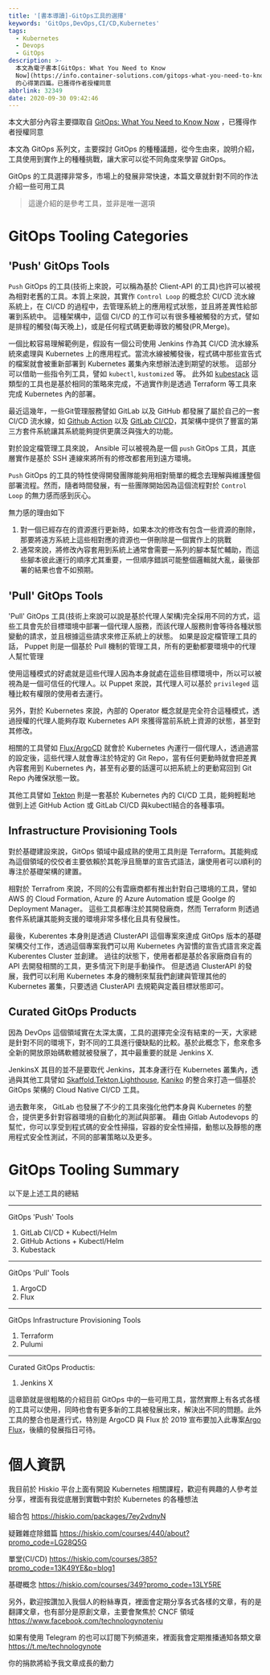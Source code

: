 ```yaml
---
title: '[書本導讀]-GitOps工具的選擇'
keywords: 'GitOps,DevOps,CI/CD,Kubernetes'
tags:
  - Kubernetes
  - Devops
  - GitOps
description: >-
  本文為電子書本[GitOps: What You Need to Know
  Now](https://info.container-solutions.com/gitops-what-you-need-to-know-now)
  的心得第四篇。已獲得作者授權同意
abbrlink: 32349
date: 2020-09-30 09:42:46
---
```


本文大部分內容主要擷取自 [GitOps: What You Need to Know Now](https://info.container-solutions.com/gitops-what-you-need-to-know-now) ，已獲得作者授權同意

本文為 GitOps 系列文，主要探討 GitOps 的種種議題，從今生由來，說明介紹，工具使用到實作上的種種挑戰，讓大家可以從不同角度來學習 GitOps。


GitOps 的工具選擇非常多，市場上的發展非常快速，本篇文章就針對不同的作法介紹一些可用工具
> 這邊介紹的是參考工具，並非是唯一選項

# GitOps Tooling Categories
## 'Push' GitOps Tools
`Push` GitOps 的工具(技術上來說，可以稱為基於 Client-API 的工具)也許可以被視為相對老舊的工具。本質上來說，其實作 `Control Loop` 的概念於 CI/CD 流水線系統上，在 CI/CD 的過程中，去管理系統上的應用程式狀態，並且將差異性給部署到系統中。
這種架構中，這個 CI/CD 的工作可以有很多種被觸發的方式，譬如是排程的觸發(每天晚上)，或是任何程式碼更動導致的觸發(PR,Merge)。

一個比較容易理解範例是，假設有一個公司使用 Jenkins 作為其 CI/CD 流水線系統來處理與 Kubernetes 上的應用程式。當流水線被觸發後，程式碼中那些宣告式的檔案就會被重新部署到 Kubernetes 叢集內來想辦法達到期望的狀態。
這部分可以借助一些指令列工具，譬如 `kubectl`, `kustomized` 等。
此外如 [kubestack](https://www.kubestack.com/) 這類型的工具也是基於相同的策略來完成，不過實作則是透過 Terraform 等工具來完成 Kubernetes 內的部署。

最近這幾年，一些Git管理服務譬如 GitLab 以及 GitHub 都發展了屬於自己的一套 CI/CD 流水線，如 [Github Action](https://github.com/features/actions) 以及 [GitLab CI/CD](https://docs.gitlab.com/ee/ci/)，其架構中提供了豐富的第三方套件系統讓其系統能夠提供更廣泛與強大的功能。

對於設定檔管理工具來說， Ansible 可以被視為是一個 `push` GitOps 工具，其底層實作是基於 SSH 連線來將所有的修改都套用到遠方環境。

`Push` GitOps 的工具的特性使得開發團隊能夠用相對簡單的概念去理解與維護整個部署流程。然而，隨者時間發展，有一些團隊開始因為這個流程對於 `Control Loop` 的無力感而感到灰心。

無力感的理由如下
1. 對一個已經存在的資源進行更新時，如果本次的修改有包含一些資源的刪除，那要將遠方系統上這些相對應的資源也一併刪除是一個實作上的挑戰
2. 通常來說，將修改內容套用到系統上通常會需要一系列的腳本幫忙輔助，而這些腳本彼此運行的順序尤其重要，一但順序錯誤可能整個邏輯就大亂，最後部署的結果也會不如預期。


## 'Pull' GitOps Tools
'Pull' GitOps 工具(技術上來說可以說是基於代理人架構)完全採用不同的方式，這些工具會先於目標環境中部署一個代理人服務，而該代理人服務則會等待各種狀態變動的請求，並且根據這些請求來修正系統上的狀態。
如果是設定檔管理工具的話， Puppet 則是一個基於 Pull 機制的管理工具，所有的更動都要環境中的代理人幫忙管理

使用這種模式的好處就是這些代理人因為本身就處在這些目標環境中，所以可以被視為是一個可信任的代理人。以 Puppet 來說，其代理人可以基於 `privileged` 這種比較有權限的使用者去運行。

另外，對於 Kubernetes 來說，內部的 Operator 概念就是完全符合這種模式，透過授權的代理人能夠存取 Kubernetes API 來獲得當前系統上資源的狀態，甚至對其修改。

相關的工具譬如 [Flux/ArgoCD](https://blog.container-solutions.com/fluxcd-argocd-or-jenkins-x-which-is-the-right-gitops-tool-for-you) 就會於 Kubernetes 內運行一個代理人，透過適當的設定後，這些代理人就會專注於特定的 Git Repo，當有任何更動時就會把差異內容套用到 Kubernetes 內，甚至有必要的話還可以把系統上的更動寫回到 Git Repo 內確保狀態一致。

其他工具譬如 [Tekton](https://cloud.google.com/tekton) 則是一套基於 Kubernetes 內的 CI/CD 工具，能夠輕鬆地做到上述 GitHub Action 或 GitLab CI/CD 與kubectl結合的各種事項。


## Infrastructure Provisioning Tools
對於基礎建設來說，GitOps 領域中最成熟的使用工具則是 Terraform。其能夠成為這個領域的佼佼者主要依賴於其乾淨且簡單的宣告式語法，讓使用者可以順利的專注於基礎架構的建置。

相對於 Terrafrom 來說，不同的公有雲廠商都有推出針對自己環境的工具，譬如 AWS 的 Cloud Formation, Azure 的 Azure Automation 或是 Goolge 的 Deployment Manager。
這些工具都專注於其開發廠商，然而 Terraform 則透過套件系統讓其能夠支援的環境非常多樣化且具有發展性。

最後，Kuberentes 本身則是透過 ClusterAPI 這個專案來達成 GitOps 版本的基礎架構交付工作，透過這個專案我們可以用 Kubernetes 內習慣的宣告式語言來定義 Kuberentes Cluster 並創建。
過往的狀態下，使用者都是基於各家廠商自有的 API 去開發相關的工具，更多情況下則是手動操作。
但是透過 ClusterAPI 的發展，我們可以利用 Kubernetes 本身的機制來幫我們創建與管理其他的 Kubernetes 叢集，只要透過 ClusterAPI 去規範與定義目標狀態即可。


## Curated GitOps Products
因為 DevOps 這個領域實在太深太廣，工具的選擇完全沒有結束的一天，大家總是針對不同的環境下，對不同的工具進行優缺點的比較。基於此概念下，愈來愈多全新的開放原始碼軟體就被發展了，其中最重要的就是 Jenkins X.

JenkinsX 其目的並不是要取代 Jenkins，其本身運行在 Kubernetes 叢集內，透過與其他工具譬如 [Skaffold](https://skaffold.dev/),[Tekton](https://github.com/tektoncd/pipeline),[Lighthouse](https://github.com/jenkins-x/lighthouse), [Kaniko](https://cloud.google.com/blog/products/gcp/introducing-kaniko-build-container-images-in-kubernetes-and-google-container-builder-even-without-root-access) 的整合來打造一個基於 GitOps 架構的 Cloud Native CI/CD 工具。

過去數年來， GitLab 也發展了不少的工具來強化他們本身與 Kubernetes 的整合，提供更多針對容器環境的自動化的測試與部署。 藉由 Gitlab Autodevops 的幫忙，你可以享受到程式碼的安全性掃描，容器的安全性掃描，動態以及靜態的應用程式安全性測試，不同的部署策略以及更多。


# GitOps Tooling Summary
以下是上述工具的總結

---------
GitOps 'Push' Tools
1. GitLab CI/CD + Kubectl/Helm
2. GitHub Actions + Kubectl/Helm
3. Kubestack

---------
GitOps 'Pull' Tools
1. ArgoCD
2. Flux

---------
GitOps Infrastructure Provisioning Tools
1. Terraform
2. Pulumi

---------
Curated GitOps Productis:
1. Jenkins X

這章節就是很粗略的介紹目前 GitOps 中的一些可用工具，當然實際上有各式各樣的工具可以使用，同時也會有更多新的工具被發展出來，解決出不同的問題。此外工具的整合也是進行式，特別是 ArgoCD 與 Flux 於 2019 宣布要加入此專案[Argo Flux](https://www.weave.works/blog/argo-flux-join-forces)，後續的發展指日可待。

# 個人資訊
我目前於 Hiskio 平台上面有開設 Kubernetes 相關課程，歡迎有興趣的人參考並分享，裡面有我從底層到實戰中對於 Kubernetes 的各種想法

組合包
https://hiskio.com/packages/7ey2vdnyN

疑難雜症除錯篇
https://hiskio.com/courses/440/about?promo_code=LG28Q5G

單堂(CI/CD)
https://hiskio.com/courses/385?promo_code=13K49YE&p=blog1

基礎概念
https://hiskio.com/courses/349?promo_code=13LY5RE

另外，歡迎按讚加入我個人的粉絲專頁，裡面會定期分享各式各樣的文章，有的是翻譯文章，也有部分是原創文章，主要會聚焦於 CNCF 領域
https://www.facebook.com/technologynoteniu

如果有使用 Telegram 的也可以訂閱下列頻道來，裡面我會定期推播通知各類文章
https://t.me/technologynote

你的捐款將給予我文章成長的動力
<script type="text/javascript" src="https://cdnjs.buymeacoffee.com/1.0.0/button.prod.min.js" data-name="bmc-button" data-slug="hwchiu" data-color="#000000" data-emoji=""  data-font="Cookie" data-text="Buy me a coffee" data-outline-color="#fff" data-font-color="#fff" data-coffee-color="#fd0" ></script>
